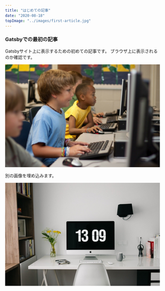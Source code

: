 ```yaml
---
title: "はじめての記事"
date: "2020-08-18"
topImage: "../images/first-article.jpg"
---
```


### Gatsbyでの最初の記事

Gatsbyサイト上に表示するための初めての記事です。
ブラウザ上に表示されるのか確認です。

![最初のイメージ](../images/test1.jpg)

別の画像を埋め込みます。

![２番目のイメージ](../images/test2.jpg)